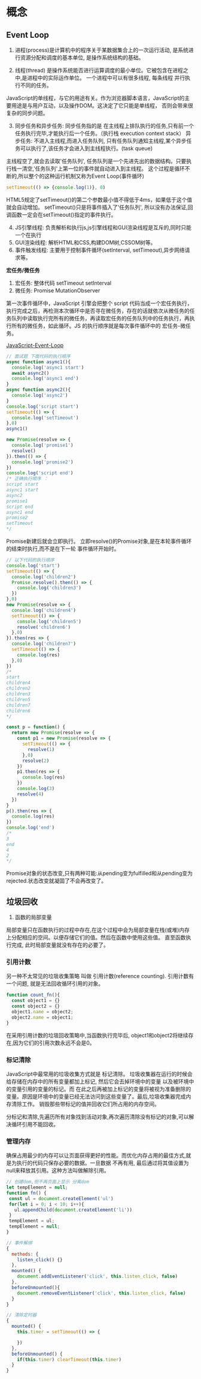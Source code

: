 # 概念

## Event Loop

1. 进程(process)是计算机中的程序关于某数据集合上的一次运行活动, 是系统进行资源分配和调度的基本单位, 是操作系统结构的基础。

2. 线程(thread) 是操作系统能否进行运算调度的最小单位。它被包含在进程之中,是进程中的实际运作单位。 一个进程中可以有很多线程, 每条线程
  并行执行不同的任务。

  JavaScript的单线程，与它的用途有关。作为浏览器脚本语言，JavaScript的主要用途是与用户互动，以及操作DOM。这决定了它只能是单线程，
  否则会带来很复杂的同步问题。

3. 同步任务和异步任务:
    同步任务指的是 在主线程上排队执行的任务,只有前一个任务执行完毕,才能执行后一个任务。（执行栈 execution context stack）
    异步任务: 不进入主线程,而进入任务队列, 只有任务队列通知主线程,某个异步任务可以执行了,该任务才会进入到主线程执行。(task queue)

  主线程空了,就会去读取'任务队列', 任务队列是一个先进先出的数据结构。只要执行栈一清空,'任务队列'上第一位的事件就自动进入到主线程。
  这个过程是循环不断的,所以整个的这种运行机制又称为Event Loop(事件循环)
  
```js
setTimeout(() => {console.log(1)}, 0)
```
  HTML5规定了setTimeout()的第二个参数最小值不得低于4ms，如果低于这个值就会自动增加。 setTimeout()只是将事件插入了'任务队列',
  所以没有办法保证,回调函数一定会在setTimeout()指定的事件执行。

4. JS引擎线程: 负责解析和执行js,js引擎线程和GUI渲染线程是互斥的,同时只能一个在执行
5. GUI渲染线程: 解析HTML和CSS,构建DOM树,CSSOM树等。
6. 事件触发线程: 主要用于控制事件循环(setInterval, setTimeout),异步网络请求等。

**宏任务/微任务**

1. 宏任务: 整体代码 setTimeout setInterval
2. 微任务: Promise MutationObserver

  第一次事件循环中，JavaScript 引擎会把整个 script 代码当成一个宏任务执行，执行完成之后，再检测本次循环中是否寻在微任务，存在的话就依次从微任务的任务队列中读取执行完所有的微任务，再读取宏任务的任务队列中的任务执行，再执行所有的微任务，如此循环。JS 的执行顺序就是每次事件循环中的 宏任务-微任务。

[JavaScript-Event-Loop](http://www.ruanyifeng.com/blog/2014/10/event-loop.html)
```js
// 面试题 下面代码的执行顺序
async function async1(){
  console.log('async1 start')
  await async2()
  console.log('async1 end')
}
async function async2(){
  console.log('async2')
}
console.log('script start')
setTimeout(() => {
  console.log('setTimeout')
},0)
async1()

new Promise(resolve => {
  console.log('promise1')
  resolve()
}).then(() => {
  console.log('promise2')
})
console.log('script end')
/* 正确执行顺序 ： 
script start
async1 start
async2
promise1
script end
async1 end
promise2
setTimeout
*/ 
```
  Promise新建后就会立即执行。 立即resolve()的Promise对象,是在本轮事件循环的结束时执行,而不是在下一轮 事件循环开始时。
```js
// 以下代码的执行顺序
console.log('start')
setTimeout(() => {
  console.log('children2')
  Promise.resolve().then(() => {
    console.log('children3')
  })
},0)
new Promise(resolve => {
  console.log('children4')
  setTimeout(() => {
    console.log('children5')
    resolve('children6')
  },0)
}).then(res => {
  console.log('children7')
  setTimeout(() => {
    console.log(res)
  },0)
})
/*
start
children4
children2
children3
children5
children7
children6
*/
```
```js
const p = function() {
  return new Promise(resolve => {
    const p1 = new Promise(resolve => {
      setTimeout(() => {
        resolve(1)
      },0)
      resolve(2)
    })
    p1.then(res => {
      console.log(res)
    })
    console.log(3)
    resolve(4)
  })
}
p().then(res => {
  console.log(res)
})
console.log('end')
/*
3
end
4
2
*/
```
  Promise对象的状态改变,只有两种可能:从pending变为fulfilled和从pending变为rejected.状态改变就凝固了不会再改变了。

## 垃圾回收

1. 函数的局部变量

  局部变量只在函数执行的过程中存在,在这个过程中会为局部变量在栈(或堆)内存上分配相应的空间。以便存储它们的值。然后在函数中使用这些值。
  直至函数执行完成, 此时局部变量就没有存在的必要了。

### 引用计数

  另一种不太常见的垃圾收集策略 叫做 引用计数(reference counting).
  引用计数有一个问题, 就是无法回收循环引用的对象。

```js
function count_fn(){
  const object1 = {}
  const object2 = {}
  object1.name = object2;
  object2.name = object1;
}
```
  在采用引用计数的垃圾回收策略中,当函数执行完毕后, object1和object2将继续存在,因为它们的引用次数永远不会是0。
### 标记清除

  JavaScript中最常用的垃圾收集方式就是 标记清除。
  垃圾收集器在运行的时候会给存储在内存中的所有变量都加上标记, 然后它会去掉环境中的变量 以及被环境中的变量引用的变量的标记。而
  在此之后再被加上标记的变量将被视为准备删除的变量。原因是环境中的变量已经无法访问到这些变量了。最后,垃圾收集器完成内存清除工作。
  销毁那些带标记的值并回收它们所占用的内存空间。

  分标记和清除,先遍历所有对象找到活动对象,再次遍历清除没有标记的对象,可以解决循环引用不能回收。

### 管理内存

  确保占用最少的内存可以让页面获得更好的性能。而优化内存占用的最佳方式,就是为执行的代码只保存必要的数据。一旦数据
  不再有用, 最后通过将其值设置为null来释放其引用。这种方法叫做解除引用。

```js
// 创建dom,但不再页面上显示 分离dom
let tempElement = null;
function fn() {
 const ul = document.createElement('ul')
 for(let i = 0; i < 10; i++){
   ul.appendChild(document.createElement('li'))
 }
 tempElement = ul;
 tempElement = null;
}

// 事件解绑
{
  methods: {
    listen_click() {}
  },
  mounted() {
    document.addEventListener('click', this.listen_click, false)
  },
  beforeUnmounted(){
    document.removeEventListener('click', this.listen_click, false)
  }
}

// 清除定时器
{
  mounted() {
    this.timer = setTimeout(() => {

    })
  },
  beforeUnmounted() {
    if(this.timer) clearTimeout(this.timer)
  }
}
```

